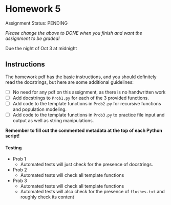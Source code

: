 # Homework 5

Assignment Status: PENDING

_Please change the above to DONE when you finish and want the assignment to be graded!_

Due the night of Oct 3 at midnight


## Instructions
The homework pdf has the basic instructions, and you should definitely read the docstrings, but here are some additional guidelines:
 - [ ] No need for any pdf on this assignment, as there is no handwritten work
 - [ ] Add docstrings to `Prob1.py` for each of the 3 provided functions.
 - [ ] Add code to the template functions in `Prob2.py` for recursive functions and population modeling.
 - [ ] Add code to the template functions in `Prob3.py` to practice file input and output as well as string manipulations.

__Remember to fill out the commented metadata at the top of each Python script!__

#### Testing
 - Prob 1
 	- Automated tests will just check for the presence of docstrings.
 - Prob 2
 	- Automated tests will check all template functions
 - Prob 3
 	- Automated tests will check all template functions
	- Automated tests will also check for the presence of `flushes.txt` and roughly check its content
